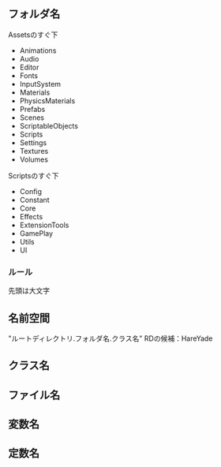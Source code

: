 ## フォルダ名

Assetsのすぐ下
- Animations
- Audio
- Editor
- Fonts
- InputSystem
- Materials
- PhysicsMaterials
- Prefabs
- Scenes
- ScriptableObjects
- Scripts
- Settings
- Textures
- Volumes

Scriptsのすぐ下
- Config
- Constant
- Core
- Effects
- ExtensionTools
- GamePlay
- Utils
- UI


### ルール
先頭は大文字


## 名前空間
"ルートディレクトリ.フォルダ名.クラス名"
RDの候補：HareYade

## クラス名

## ファイル名

## 変数名

## 定数名

